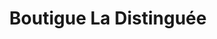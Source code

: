 ---
title: "Boutigue La Distinguée"
url: /riviere-du-loup/boutigue-la-distinguee/
shop: Kleidung
---